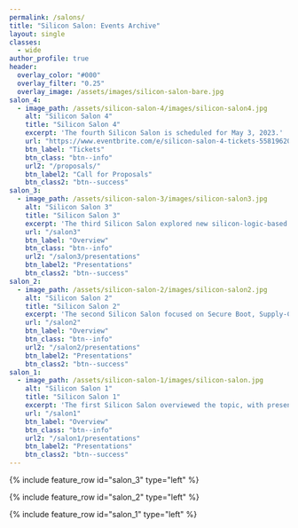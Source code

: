 ```yaml
---
permalink: /salons/
title: "Silicon Salon: Events Archive"
layout: single
classes:
  - wide
author_profile: true
header:
  overlay_color: "#000"
  overlay_filter: "0.25"
  overlay_image: /assets/images/silicon-salon-bare.jpg
salon_4:
  - image_path: /assets/silicon-salon-4/images/silicon-salon4.jpg
    alt: "Silicon Salon 4"
    title: "Silicon Salon 4"
    excerpt: 'The fourth Silicon Salon is scheduled for May 3, 2023.'
    url: "https://www.eventbrite.com/e/silicon-salon-4-tickets-558196208887"
    btn_label: "Tickets"
    btn_class: "btn--info"
    url2: "/proposals/"
    btn_label2: "Call for Proposals"
    btn_class2: "btn--success"
salon_3:
  - image_path: /assets/silicon-salon-3/images/silicon-salon3.jpg
    alt: "Silicon Salon 3"
    title: "Silicon Salon 3"
    excerpt: 'The third Silicon Salon explored new silicon-logic-based cryptographic functionality including MPC.'
    url: "/salon3"
    btn_label: "Overview"
    btn_class: "btn--info"
    url2: "/salon3/presentations"
    btn_label2: "Presentations"
    btn_class2: "btn--success"
salon_2:
  - image_path: /assets/silicon-salon-2/images/silicon-salon2.jpg
    alt: "Silicon Salon 2"
    title: "Silicon Salon 2"
    excerpt: 'The second Silicon Salon focused on Secure Boot, Supply-Chain Security, and Firmware Upgrades.'
    url: "/salon2"
    btn_label: "Overview"
    btn_class: "btn--info"
    url2: "/salon2/presentations"
    btn_label2: "Presentations"
    btn_class2: "btn--success"
salon_1:
  - image_path: /assets/silicon-salon-1/images/silicon-salon.jpg
    alt: "Silicon Salon 1"
    title: "Silicon Salon 1"
    excerpt: 'The first Silicon Salon overviewed the topic, with presentations from CrossBar, Libre-SOC, Proxy, and Tropic Square.'
    url: "/salon1"
    btn_label: "Overview"
    btn_class: "btn--info"
    url2: "/salon1/presentations"
    btn_label2: "Presentations"
    btn_class2: "btn--success"
---
```


{% include feature_row id="salon_3" type="left" %}

{% include feature_row id="salon_2" type="left" %}

{% include feature_row id="salon_1" type="left" %}
